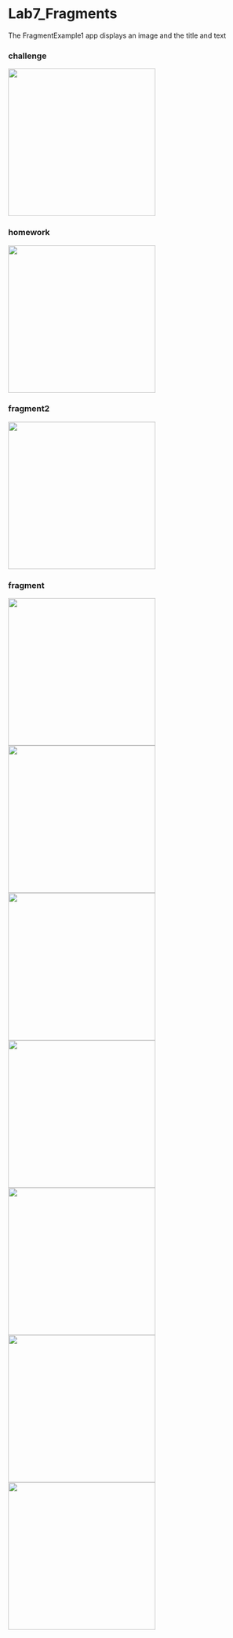 # Lab7_Fragments
The FragmentExample1 app displays an image and the title and text 


### challenge

<img src="/fragmentIMG/challenge.gif" width=300>

### homework

<img src="/fragmentIMG/homework.gif" width=300>

### fragment2

<img src="/fragmentIMG/fragment2.gif" width=300>


### fragment

<img src="/fragmentIMG/img1.png" width=300>


<img src="/fragmentIMG/Screenshot_1616095244.png" width=300>


<img src="/fragmentIMG/Screenshot_1616095252.png" width=300>


<img src="/fragmentIMG/Screenshot_1616095255.png" width=300>


<img src="/fragmentIMG/Screenshot_1616096223.png" width=300>


<img src="/fragmentIMG/Screenshot_1616096230.png" width=300>

<img src="/fragmentIMG/Screenshot_1616096237.png" width=300>
